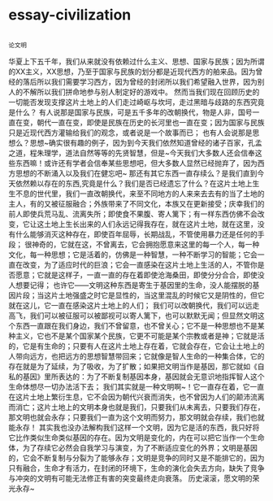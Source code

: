 # essay-civilization
                                                                            论文明

华夏上下五千年，我们从来就没有依赖过什么主义、思想、国家与民族；因为所谓的XX主义，XX思想，乃至于国家与民族的划分都是近现代西方的舶来品。因为曾经的落后所以我们需要学习西方，因为曾经的封闭所以我们希望融入世界，因为别人的不解所以我们拼命地参与别人制定好的游戏中。
    然而当我们现在回顾历史的一切能否发现支撑这片土地上的人们走过崎岖与坎坷，走过黑暗与歧路的东西究竟是什么？
    有人说那是国家与民族，可是五千多年的改朝换代，物是人非，国号一直在变，朝代一直在变，即使是民族在历史的长河里也一直在变；因为国家与民族只是近现代西方灌输给我们的观念，或者说是一个故事而已；
    也有人会说那是思想么？思想~确实很有趣的例子，因为到今天我们依然知道曾经的诸子百家，孔孟之道，程朱理学，道法自然等等的先贤智慧，但是~今天我们大多数人还会信奉这些东西嘛！或许还有学者会信奉某些思想吧，但大多数人显然已经抛弃了，因为西方思想的不断涌入以及我们在健忘吧~
    那还有其它东西一直存续么？是我们直到今天依然赖以存在的东西,究竟是什么？我们是否已经遗忘了什么？在这片土地上生生不息的世代里，我们一直改朝换代，来至不同地方的人来来去去有的当了土地的主人，有的又被征服融合；外族带来了不同文化，本族又在更新接受；庆幸我们的前人即使兵荒马乱、流离失所；即使食不果腹、寄人篱下；有一样东西仿佛不会改变，它让这土地上生长出来的人们永远记得我存在，就在这片土地，就在这里，没有什么能够消灭这种存在，即使百年屈辱，长期战乱，不管使用暴力还是任何的手段；
    很神奇的，它就在这，不曾离去，它会拥抱愿意来这里的每一个人，每一种文化，每一种思想；它是活着的，仿佛是一种智慧，一种不断学习的智能；它会一直在改变，为了适应时代的巨浪；它会一直感染在这片土地上生活的人，不管你是否愿意；它就是这样子，一直一直的存在着即使沧海桑田，即使分分合合，即使没人想要记得；
也许它——文明这种东西是寄生于基因里的生命，没人能摆脱的基因片段；当这片土地强盛之时它是显性的，当这里混乱的时候它又是阴性的，但它就在这儿，它一直在感染这片土地上的人们；
    我们可以改朝换代，我们可以远走高飞，我们可以被征服可以被鄙视可以寄人篱下，也可以默默无闻；但显然文明这个东西一直跟在我们身边，我们不曾留意，也不曾关心；它不是一种思想也不是某种主义，它也不是某个国家某个民族，它更不可能是某个宗教或者是神；它就是活的，它是有生命的；只要有人在这片土地上存在着，它就会存在，它会让土地上的人带向远方，也把远方的思想智慧带回来；它就像是智人生命的一种集合体，它的存在就是为了延续，为了吸收，为了扩散；如果把文明当作是基因，那它就如《自私的基因》里所表达的：为了不断复制基因本身，基因就会无意识地指挥智人这个生命体想尽一切办法活下去；
    我们其实就是一种文明啊~！它一直存在着，它一直在这片土地上繁衍生息，它不会因为朝代兴衰而消失，也不曾因为人们的颠沛流离而消亡；这片土地上的文明本身也就是我们，只要我们从未离去，只要我们存在，那文明也就会永存；只要我们一直为这个文明而努力，那文明就会存续，我们也就能永存！
    其实我也没办法解构我们这样一个文明，因为它是活的东西，我只好将它比作类似生命类似基因的存在。因为文明是变化的，内在可以把它当作一个生命体，为了存续它必然会自我学习与演变，为了不断适应变化的外界；文明是基因的，它会不断复制与分裂为了能够永存；文明是竞争的同时又是不能排它的，因为只有融合，生命才有活力，在封闭的环境下，生命的演化会失去方向，缺失了竞争与冲突的文明有可能无法修正有害的突变最终走向衰落。
    历史滚滚，愿文明的荣光永存~
